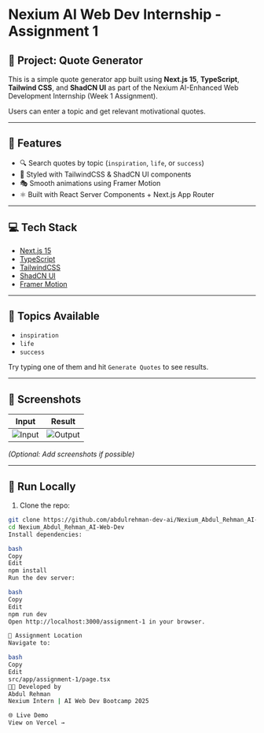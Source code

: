 # Nexium AI Web Dev Internship - Assignment 1

## 📌 Project: Quote Generator

This is a simple quote generator app built using **Next.js 15**, **TypeScript**, **Tailwind CSS**, and **ShadCN UI** as part of the Nexium AI-Enhanced Web Development Internship (Week 1 Assignment).

Users can enter a topic and get relevant motivational quotes.

---

## 🚀 Features

- 🔍 Search quotes by topic (`inspiration`, `life`, or `success`)
- 💅 Styled with TailwindCSS & ShadCN UI components
- 🎭 Smooth animations using Framer Motion
- ⚛️ Built with React Server Components + Next.js App Router

---

## 💻 Tech Stack

- [Next.js 15](https://nextjs.org/)
- [TypeScript](https://www.typescriptlang.org/)
- [TailwindCSS](https://tailwindcss.com/)
- [ShadCN UI](https://ui.shadcn.dev/)
- [Framer Motion](https://www.framer.com/motion/)

---

## 🧠 Topics Available

- `inspiration`
- `life`
- `success`

Try typing one of them and hit `Generate Quotes` to see results.

---

## 📸 Screenshots

| Input | Result |
|-------|--------|
| ![Input](public/screenshots/input.png) | ![Output](public/screenshots/output.png) |

_(Optional: Add screenshots if possible)_

---

## 🧪 Run Locally

1. Clone the repo:
```bash
git clone https://github.com/abdulrehman-dev-ai/Nexium_Abdul_Rehman_AI-Web-Dev.git
cd Nexium_Abdul_Rehman_AI-Web-Dev
Install dependencies:

bash
Copy
Edit
npm install
Run the dev server:

bash
Copy
Edit
npm run dev
Open http://localhost:3000/assignment-1 in your browser.

📍 Assignment Location
Navigate to:

bash
Copy
Edit
src/app/assignment-1/page.tsx
🧑‍💻 Developed by
Abdul Rehman
Nexium Intern | AI Web Dev Bootcamp 2025

🌐 Live Demo
View on Vercel →


